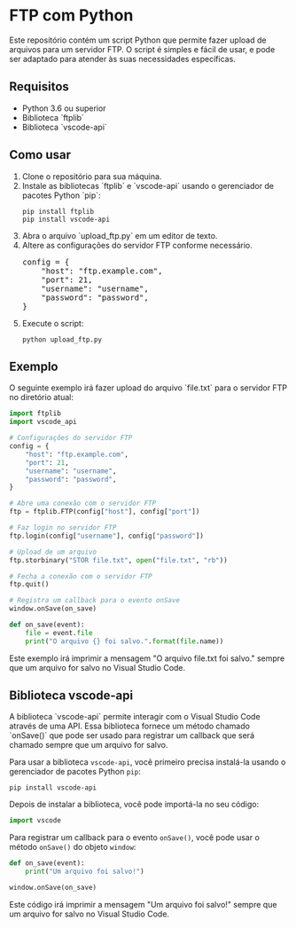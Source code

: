 <!DOCTYPE html>
<html lang="pt-br">
<head>
  <meta charset="UTF-8">
  <title>FTP com Python</title>
</head>
<body>

<h1>FTP com Python</h1>

<p>
Este repositório contém um script Python que permite fazer upload de arquivos para um servidor FTP. O script é simples e fácil de usar, e pode ser adaptado para atender às suas necessidades específicas.
</p>

<h2>Requisitos</h2>

<ul>
  <li>Python 3.6 ou superior</li>
  <li>Biblioteca `ftplib`</li>
  <li>Biblioteca `vscode-api`</li>
</ul>

<h2>Como usar</h2>

<ol>
  <li>Clone o repositório para sua máquina.</li>
  <li>Instale as bibliotecas `ftplib` e `vscode-api` usando o gerenciador de pacotes Python `pip`:

```
pip install ftplib
pip install vscode-api
```

  </li>
  <li>Abra o arquivo `upload_ftp.py` em um editor de texto.</li>
  <li>Altere as configurações do servidor FTP conforme necessário.</li>

<pre>
config = {
    "host": "ftp.example.com",
    "port": 21,
    "username": "username",
    "password": "password",
}
</pre>

  </li>
  <li>Execute o script:

```
python upload_ftp.py
```

  </li>
</ol>

<h2>Exemplo</h2>

<p>
O seguinte exemplo irá fazer upload do arquivo `file.txt` para o servidor FTP no diretório atual:
</p>

```python
import ftplib
import vscode_api

# Configurações do servidor FTP
config = {
    "host": "ftp.example.com",
    "port": 21,
    "username": "username",
    "password": "password",
}

# Abre uma conexão com o servidor FTP
ftp = ftplib.FTP(config["host"], config["port"])

# Faz login no servidor FTP
ftp.login(config["username"], config["password"])

# Upload de um arquivo
ftp.storbinary("STOR file.txt", open("file.txt", "rb"))

# Fecha a conexão com o servidor FTP
ftp.quit()

# Registra um callback para o evento onSave
window.onSave(on_save)

def on_save(event):
    file = event.file
    print("O arquivo {} foi salvo.".format(file.name))

```

<p>
Este exemplo irá imprimir a mensagem "O arquivo file.txt foi salvo." sempre que um arquivo for salvo no Visual Studio Code.
</p>

<h2>Biblioteca vscode-api</h2>

<p>
A biblioteca `vscode-api` permite interagir com o Visual Studio Code através de uma API. Essa biblioteca fornece um método chamado `onSave()` que pode ser usado para registrar um callback que será chamado sempre que um arquivo for salvo.

Para usar a biblioteca `vscode-api`, você primeiro precisa instalá-la usando o gerenciador de pacotes Python `pip`:

```
pip install vscode-api
```

Depois de instalar a biblioteca, você pode importá-la no seu código:

```python
import vscode
```

Para registrar um callback para o evento `onSave()`, você pode usar o método `onSave()` do objeto `window`:

```python
def on_save(event):
    print("Um arquivo foi salvo!")

window.onSave(on_save)
```

<p>
Este código irá imprimir a mensagem "Um arquivo foi salvo!" sempre que um arquivo for salvo no Visual Studio Code.
</p>

</body>
</html>
